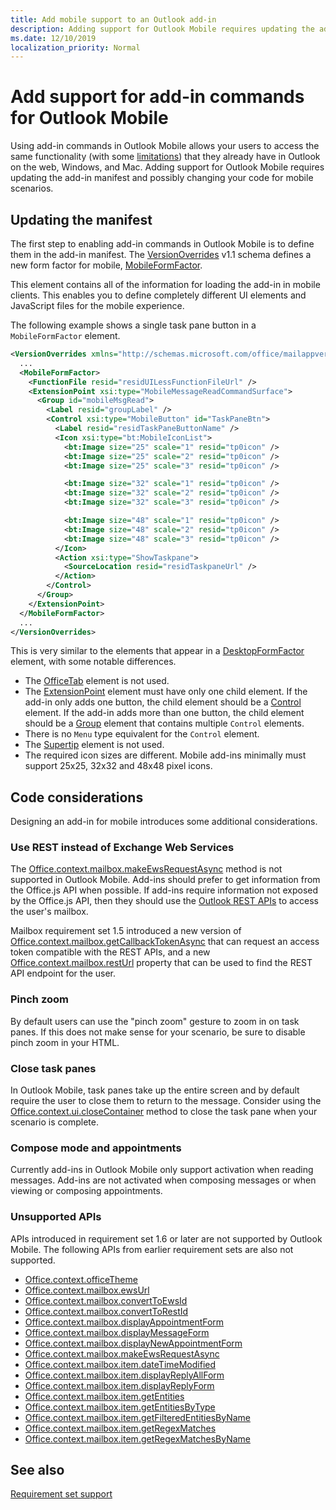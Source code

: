 ```yaml
---
title: Add mobile support to an Outlook add-in
description: Adding support for Outlook Mobile requires updating the add-in manifest and possibly changing your code for mobile scenarios.
ms.date: 12/10/2019
localization_priority: Normal
---
```


# Add support for add-in commands for Outlook Mobile

Using add-in commands in Outlook Mobile allows your users to access the same functionality (with some [limitations](#code-considerations)) that they already have in Outlook on the web, Windows, and Mac. Adding support for Outlook Mobile requires updating the add-in manifest and possibly changing your code for mobile scenarios.

## Updating the manifest

The first step to enabling add-in commands in Outlook Mobile is to define them in the add-in manifest. The [VersionOverrides](/office/dev/add-ins/reference/manifest/versionoverrides) v1.1 schema defines a new form factor for mobile, [MobileFormFactor](/office/dev/add-ins/reference/manifest/mobileformfactor).

This element contains all of the information for loading the add-in in mobile clients. This enables you to define completely different UI elements and JavaScript files for the mobile experience.

The following example shows a single task pane button in a `MobileFormFactor` element.

```xml
<VersionOverrides xmlns="http://schemas.microsoft.com/office/mailappversionoverrides/1.1" xsi:type="VersionOverridesV1_1">
  ...
  <MobileFormFactor>
    <FunctionFile resid="residUILessFunctionFileUrl" />
    <ExtensionPoint xsi:type="MobileMessageReadCommandSurface">
      <Group id="mobileMsgRead">
        <Label resid="groupLabel" />
        <Control xsi:type="MobileButton" id="TaskPaneBtn">
          <Label resid="residTaskPaneButtonName" />
          <Icon xsi:type="bt:MobileIconList">
            <bt:Image size="25" scale="1" resid="tp0icon" />
            <bt:Image size="25" scale="2" resid="tp0icon" />
            <bt:Image size="25" scale="3" resid="tp0icon" />

            <bt:Image size="32" scale="1" resid="tp0icon" />
            <bt:Image size="32" scale="2" resid="tp0icon" />
            <bt:Image size="32" scale="3" resid="tp0icon" />

            <bt:Image size="48" scale="1" resid="tp0icon" />
            <bt:Image size="48" scale="2" resid="tp0icon" />
            <bt:Image size="48" scale="3" resid="tp0icon" />
          </Icon>
          <Action xsi:type="ShowTaskpane">
            <SourceLocation resid="residTaskpaneUrl" />
          </Action>
        </Control>
      </Group>
    </ExtensionPoint>
  </MobileFormFactor>
  ...
</VersionOverrides>
```

This is very similar to the elements that appear in a [DesktopFormFactor](/office/dev/add-ins/reference/manifest/desktopformfactor) element, with some notable differences.

- The [OfficeTab](/office/dev/add-ins/reference/manifest/officetab) element is not used.
- The [ExtensionPoint](/office/dev/add-ins/reference/manifest/extensionpoint) element must have only one child element. If the add-in only adds one button, the child element should be a [Control](/office/dev/add-ins/reference/manifest/control) element. If the add-in adds more than one button, the child element should be a [Group](/office/dev/add-ins/reference/manifest/group) element that contains multiple `Control` elements.
- There is no `Menu` type equivalent for the `Control` element.
- The [Supertip](/office/dev/add-ins/reference/manifest/supertip) element is not used.
- The required icon sizes are different. Mobile add-ins minimally must support 25x25, 32x32 and 48x48 pixel icons.

## Code considerations

Designing an add-in for mobile introduces some additional considerations.

### Use REST instead of Exchange Web Services

The [Office.context.mailbox.makeEwsRequestAsync](/office/dev/add-ins/reference/objectmodel/preview-requirement-set/Office.context.mailbox#makeewsrequestasyncdata-callback-usercontext) method is not supported in Outlook Mobile. Add-ins should prefer to get information from the Office.js API when possible. If add-ins require information not exposed by the Office.js API, then they should use the [Outlook REST APIs](/outlook/rest/) to access the user's mailbox.

Mailbox requirement set 1.5 introduced a new version of [Office.context.mailbox.getCallbackTokenAsync](/office/dev/add-ins/reference/objectmodel/preview-requirement-set/Office.context.mailbox#getcallbacktokenasyncoptions-callback) that can request an access token compatible with the REST APIs, and a new [Office.context.mailbox.restUrl](/office/dev/add-ins/reference/objectmodel/preview-requirement-set/Office.context.mailbox#resturl-string) property that can be used to find the REST API endpoint for the user.

### Pinch zoom

By default users can use the "pinch zoom" gesture to zoom in on task panes. If this does not make sense for your scenario, be sure to disable pinch zoom in your HTML.

### Close task panes

In Outlook Mobile, task panes take up the entire screen and by default require the user to close them to return to the message. Consider using the [Office.context.ui.closeContainer](/javascript/api/office/office.ui#closecontainer--) method to close the task pane when your scenario is complete.

### Compose mode and appointments

Currently add-ins in Outlook Mobile only support activation when reading messages. Add-ins are not activated when composing messages or when viewing or composing appointments.

### Unsupported APIs

APIs introduced in requirement set 1.6 or later are not supported by Outlook Mobile. The following APIs from earlier requirement sets are also not supported.

  - [Office.context.officeTheme](/office/dev/add-ins/reference/objectmodel/preview-requirement-set/Office.context#officetheme-officetheme)
  - [Office.context.mailbox.ewsUrl](/office/dev/add-ins/reference/objectmodel/preview-requirement-set/Office.context.mailbox#ewsurl-string)
  - [Office.context.mailbox.convertToEwsId](/office/dev/add-ins/reference/objectmodel/preview-requirement-set/Office.context.mailbox#converttoewsiditemid-restversion--string)
  - [Office.context.mailbox.convertToRestId](/office/dev/add-ins/reference/objectmodel/preview-requirement-set/Office.context.mailbox#converttorestiditemid-restversion--string)
  - [Office.context.mailbox.displayAppointmentForm](/office/dev/add-ins/reference/objectmodel/preview-requirement-set/Office.context.mailbox#displayappointmentformitemid)
  - [Office.context.mailbox.displayMessageForm](/office/dev/add-ins/reference/objectmodel/preview-requirement-set/Office.context.mailbox#displaymessageformitemid)
  - [Office.context.mailbox.displayNewAppointmentForm](/office/dev/add-ins/reference/objectmodel/preview-requirement-set/Office.context.mailbox#displaynewappointmentformparameters)
  - [Office.context.mailbox.makeEwsRequestAsync](/office/dev/add-ins/reference/objectmodel/preview-requirement-set/Office.context.mailbox#makeewsrequestasyncdata-callback-usercontext)
  - [Office.context.mailbox.item.dateTimeModified](/office/dev/add-ins/reference/objectmodel/preview-requirement-set/Office.context.mailbox.item#datetimemodified-date)
  - [Office.context.mailbox.item.displayReplyAllForm](/office/dev/add-ins/reference/objectmodel/preview-requirement-set/Office.context.mailbox.item#displayreplyallformformdata-callback)
  - [Office.context.mailbox.item.displayReplyForm](/office/dev/add-ins/reference/objectmodel/preview-requirement-set/Office.context.mailbox.item#displayreplyformformdata-callback)
  - [Office.context.mailbox.item.getEntities](/office/dev/add-ins/reference/objectmodel/preview-requirement-set/Office.context.mailbox.item#getentities--entities)
  - [Office.context.mailbox.item.getEntitiesByType](/office/dev/add-ins/reference/objectmodel/preview-requirement-set/Office.context.mailbox.item#getentitiesbytypeentitytype--nullable-arraystringcontactmeetingsuggestionphonenumbertasksuggestion)
  - [Office.context.mailbox.item.getFilteredEntitiesByName](/office/dev/add-ins/reference/objectmodel/preview-requirement-set/Office.context.mailbox.item#getfilteredentitiesbynamename--nullable-arraystringcontactmeetingsuggestionphonenumbertasksuggestion)
  - [Office.context.mailbox.item.getRegexMatches](/office/dev/add-ins/reference/objectmodel/preview-requirement-set/Office.context.mailbox.item#getregexmatches--object)
  - [Office.context.mailbox.item.getRegexMatchesByName](/office/dev/add-ins/reference/objectmodel/preview-requirement-set/Office.context.mailbox.item#getregexmatchesbynamename--nullable-array-string-)

## See also

[Requirement set support](/office/dev/add-ins/reference/requirement-sets/outlook-api-requirement-sets#requirement-sets-supported-by-exchange-servers-and-outlook-clients)